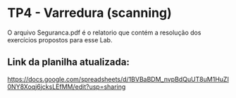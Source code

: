 # TP4 - Varredura (scanning)

O arquivo Seguranca.pdf é o relatorio que contém a resolução dos exercícios propostos para esse Lab.


## Link da planilha atualizada:

https://docs.google.com/spreadsheets/d/1BVBaBDM_nvpBdQuUT8uM1HuZI0NY8Xoqj6jcksLEfMM/edit?usp=sharing
